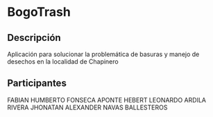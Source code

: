 # BogoTrash
## Descripción 
Aplicación para solucionar la problemática de basuras y manejo de desechos en la localidad de Chapinero
## Participantes
FABIAN HUMBERTO FONSECA APONTE
HEBERT LEONARDO ARDILA RIVERA
JHONATAN ALEXANDER NAVAS BALLESTEROS

